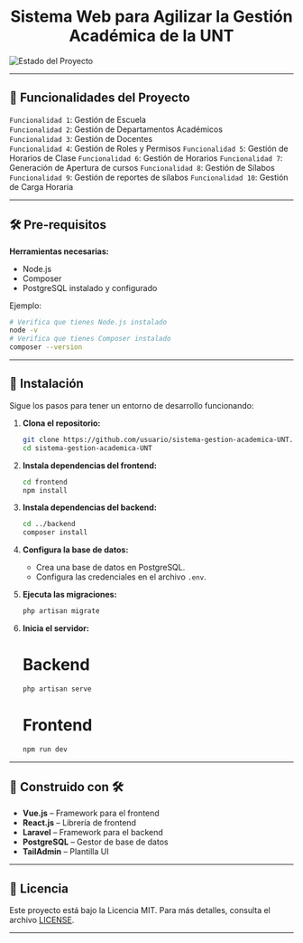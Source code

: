 <h1 align="center">Sistema Web para Agilizar la Gestión Académica de la UNT</h1>

<p align="left">
  <img src="https://img.shields.io/badge/STATUS-EN%20DESARROLLO-green" alt="Estado del Proyecto">
</p>

---
## :hammer: Funcionalidades del Proyecto  
`Funcionalidad 1`: Gestión de Escuela  
`Funcionalidad 2`: Gestión de Departamentos Académicos  
`Funcionalidad 3`: Gestión de Docentes  
`Funcionalidad 4`: Gestión de Roles y Permisos 
`Funcionalidad 5`: Gestión de Horarios de Clase
`Funcionalidad 6`: Gestión de Horarios
`Funcionalidad 7`: Generación de Apertura de cursos
`Funcionalidad 8`: Gestión de Sílabos  
`Funcionalidad 9`: Gestión de reportes de sílabos
`Funcionalidad 10`: Gestión de Carga Horaria

---

## 🛠 Pre-requisitos  
**Herramientas necesarias:**  
- Node.js  
- Composer  
- PostgreSQL instalado y configurado  

Ejemplo:  
```bash
# Verifica que tienes Node.js instalado
node -v
# Verifica que tienes Composer instalado
composer --version
```

---

## :wrench: Instalación  

Sigue los pasos para tener un entorno de desarrollo funcionando:

1. **Clona el repositorio:**  
   ```bash
   git clone https://github.com/usuario/sistema-gestion-academica-UNT.git
   cd sistema-gestion-academica-UNT
   ```

2. **Instala dependencias del frontend:**  
   ```bash
   cd frontend
   npm install
   ```

3. **Instala dependencias del backend:**  
   ```bash
   cd ../backend
   composer install
   ```

4. **Configura la base de datos:**  
   - Crea una base de datos en PostgreSQL.  
   - Configura las credenciales en el archivo `.env`.

5. **Ejecuta las migraciones:**  
   ```bash
   php artisan migrate
   ```

6. **Inicia el servidor:**
   # Backend
   ```bash
   php artisan serve
   ```
   # Frontend
     ```bash
   npm run dev
   ```

---

## :construction: Construido con 🛠  

- **Vue.js** – Framework para el frontend  
- **React.js** – Librería de frontend  
- **Laravel** – Framework para el backend  
- **PostgreSQL** – Gestor de base de datos  
- **TailAdmin** – Plantilla UI  

---

## :memo: Licencia  
Este proyecto está bajo la Licencia MIT. Para más detalles, consulta el archivo [LICENSE](LICENSE).

---
